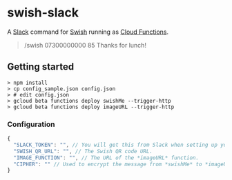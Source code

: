 # swish-slack
A [Slack](https://slack.com/) command for [Swish](https://developer.getswish.se/) running as [Cloud Functions](https://cloud.google.com/functions/).

> /swish 07300000000 85 Thanks for lunch!

## Getting started

```shell
> npm install
> cp config_sample.json config.json
> # edit config.json
> gcloud beta functions deploy swishMe --trigger-http
> gcloud beta functions deploy imageURL --trigger-http
```

### Configuration

```javascript
{
  "SLACK_TOKEN": "", // You will get this from Slack when setting up your application.
  "SWISH_QR_URL": "", // The Swish QR code URL.
  "IMAGE_FUNCTION": "", // The URL of the *imageURL* function.
  "CIPHER": "" // Used to encrypt the message from *swishMe* to *imageURL*.
}
```
